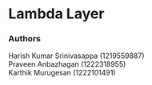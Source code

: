 # Lambda Layer

### Authors
Harish Kumar Srinivasappa (1219559887) <br>
Praveen Anbazhagan (1222318955) <br>
Karthik Murugesan (1222101491) <br>

